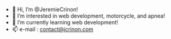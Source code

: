 - 👋 Hi, I’m @JeremieCrinon!
- 👀 I’m interested in web development, motorcycle, and apnea! 
- 🌱 I’m currently learning web development!
- 📫 e-mail : contact@jcrinon.com

<!---
JeremieCrinon/JeremieCrinon is a ✨ special ✨ repository because its `README.md` (this file) appears on your GitHub profile.
You can click the Preview link to take a look at your changes.
--->
